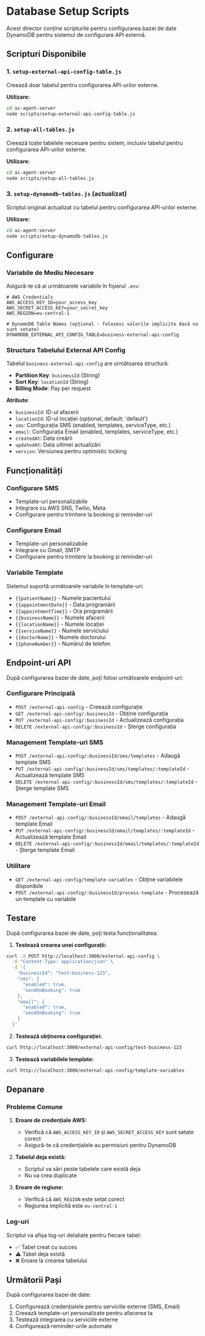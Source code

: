 # Database Setup Scripts

Acest director conține scripturile pentru configurarea bazei de date DynamoDB pentru sistemul de configurare API externă.

## Scripturi Disponibile

### 1. `setup-external-api-config-table.js`
Creează doar tabelul pentru configurarea API-urilor externe.

**Utilizare:**
```bash
cd ai-agent-server
node scripts/setup-external-api-config-table.js
```

### 2. `setup-all-tables.js`
Creează toate tabelele necesare pentru sistem, inclusiv tabelul pentru configurarea API-urilor externe.

**Utilizare:**
```bash
cd ai-agent-server
node scripts/setup-all-tables.js
```

### 3. `setup-dynamodb-tables.js` (actualizat)
Scriptul original actualizat cu tabelul pentru configurarea API-urilor externe.

**Utilizare:**
```bash
cd ai-agent-server
node scripts/setup-dynamodb-tables.js
```

## Configurare

### Variabile de Mediu Necesare

Asigură-te că ai următoarele variabile în fișierul `.env`:

```env
# AWS Credentials
AWS_ACCESS_KEY_ID=your_access_key
AWS_SECRET_ACCESS_KEY=your_secret_key
AWS_REGION=eu-central-1

# DynamoDB Table Names (opțional - folosesc valorile implicite dacă nu sunt setate)
DYNAMODB_EXTERNAL_API_CONFIG_TABLE=business-external-api-config
```

### Structura Tabelului External API Config

Tabelul `business-external-api-config` are următoarea structură:

- **Partition Key**: `businessId` (String)
- **Sort Key**: `locationId` (String)
- **Billing Mode**: Pay per request

**Atribute**:
- `businessId`: ID-ul afacerii
- `locationId`: ID-ul locației (opțional, default: 'default')
- `sms`: Configurația SMS (enabled, templates, serviceType, etc.)
- `email`: Configurația Email (enabled, templates, serviceType, etc.)
- `createdAt`: Data creării
- `updatedAt`: Data ultimei actualizări
- `version`: Versiunea pentru optimistic locking

## Funcționalități

### Configurare SMS
- Template-uri personalizabile
- Integrare cu AWS SNS, Twilio, Meta
- Configurare pentru trimitere la booking și reminder-uri

### Configurare Email
- Template-uri personalizabile
- Integrare cu Gmail, SMTP
- Configurare pentru trimitere la booking și reminder-uri

### Variabile Template
Sistemul suportă următoarele variabile în template-uri:
- `{{patientName}}` - Numele pacientului
- `{{appointmentDate}}` - Data programării
- `{{appointmentTime}}` - Ora programării
- `{{businessName}}` - Numele afacerii
- `{{locationName}}` - Numele locației
- `{{serviceName}}` - Numele serviciului
- `{{doctorName}}` - Numele doctorului
- `{{phoneNumber}}` - Numărul de telefon

## Endpoint-uri API

După configurarea bazei de date, poți folosi următoarele endpoint-uri:

### Configurare Principală
- `POST /external-api-config` - Creează configurație
- `GET /external-api-config/:businessId` - Obține configurația
- `PUT /external-api-config/:businessId` - Actualizează configurația
- `DELETE /external-api-config/:businessId` - Șterge configurația

### Management Template-uri SMS
- `POST /external-api-config/:businessId/sms/templates` - Adaugă template SMS
- `PUT /external-api-config/:businessId/sms/templates/:templateId` - Actualizează template SMS
- `DELETE /external-api-config/:businessId/sms/templates/:templateId` - Șterge template SMS

### Management Template-uri Email
- `POST /external-api-config/:businessId/email/templates` - Adaugă template Email
- `PUT /external-api-config/:businessId/email/templates/:templateId` - Actualizează template Email
- `DELETE /external-api-config/:businessId/email/templates/:templateId` - Șterge template Email

### Utilitare
- `GET /external-api-config/template-variables` - Obține variabilele disponibile
- `POST /external-api-config/:businessId/process-template` - Procesează un template cu variabile

## Testare

După configurarea bazei de date, poți testa funcționalitatea:

1. **Testează crearea unei configurații:**
```bash
curl -X POST http://localhost:3000/external-api-config \
  -H "Content-Type: application/json" \
  -d '{
    "businessId": "test-business-123",
    "sms": {
      "enabled": true,
      "sendOnBooking": true
    },
    "email": {
      "enabled": true,
      "sendOnBooking": true
    }
  }'
```

2. **Testează obținerea configurației:**
```bash
curl http://localhost:3000/external-api-config/test-business-123
```

3. **Testează variabilele template:**
```bash
curl http://localhost:3000/external-api-config/template-variables
```

## Depanare

### Probleme Comune

1. **Eroare de credențiale AWS:**
   - Verifică că `AWS_ACCESS_KEY_ID` și `AWS_SECRET_ACCESS_KEY` sunt setate corect
   - Asigură-te că credențialele au permisiuni pentru DynamoDB

2. **Tabelul deja există:**
   - Scriptul va sări peste tabelele care există deja
   - Nu va crea duplicate

3. **Eroare de regiune:**
   - Verifică că `AWS_REGION` este setat corect
   - Regiunea implicită este `eu-central-1`

### Log-uri

Scriptul va afișa log-uri detaliate pentru fiecare tabel:
- ✅ Tabel creat cu succes
- ⚠️ Tabel deja există
- ❌ Eroare la crearea tabelului

## Următorii Pași

După configurarea bazei de date:

1. Configurează credențialele pentru serviciile externe (SMS, Email)
2. Creează template-uri personalizate pentru afacerea ta
3. Testează integrarea cu serviciile externe
4. Configurează reminder-urile automate
